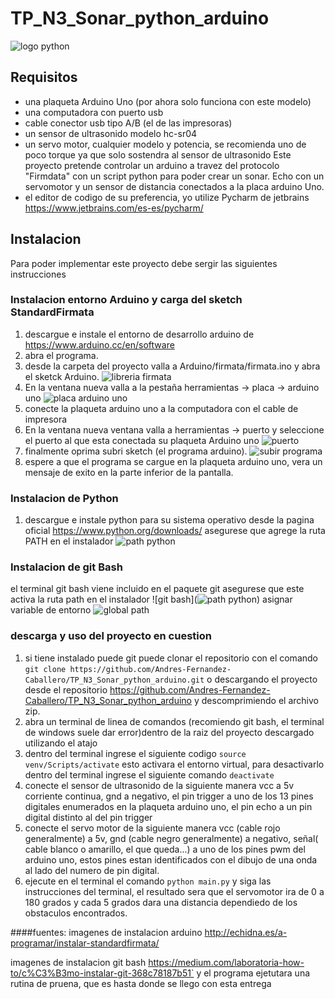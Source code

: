 
# TP_N3_Sonar_python_arduino

![logo python](https://anthoncode.com/wp-content/uploads/2019/01/python-logo-png.png)

## Requisitos
* una plaqueta Arduino Uno (por ahora solo funciona con este modelo)
* una computadora con puerto usb
* cable conector usb tipo A/B (el de las impresoras) 
* un sensor de ultrasonido modelo hc-sr04
* un servo motor, cualquier modelo y potencia, se recomienda uno de poco torque ya que solo sostendra al sensor de ultrasonido
Este proyecto pretende controlar un arduino a travez del protocolo "Firmdata" con un script python para poder crear un sonar. Echo con un servomotor y un sensor de distancia conectados a la placa arduino Uno.
* el editor de codigo de su preferencia, yo utilize Pycharm de jetbrains https://www.jetbrains.com/es-es/pycharm/

## Instalacion
Para poder implementar este proyecto debe sergir las siguientes instrucciones

### Instalacion entorno Arduino y carga del sketch StandardFirmata
1. descargue e instale el entorno de desarrollo arduino de https://www.arduino.cc/en/software
2. abra el programa.
3. desde la carpeta del proyecto valla a Arduino/firmata/firmata.ino y abra el sketck Arduino.
![libreria firmata](http://echidna.es/wp-content/uploads/2020/10/BuscarStandarfirmata-600x586.png)
4. En la ventana nueva valla a la pestaña herramientas -> placa -> arduino uno
![placa arduino uno](http://echidna.es/wp-content/uploads/2020/10/SeleccionarPlaca.png)
5. conecte la plaqueta arduino uno a la computadora con el cable de impresora
6. En la ventana nueva ventana valla a herramientas -> puerto y seleccione el puerto al que esta conectada su plaqueta Arduino uno
![puerto](http://echidna.es/wp-content/uploads/2020/10/SeleccionarPuerto.png)
7. finalmente oprima subri sketch (el programa arduino).
![subir programa](http://echidna.es/wp-content/uploads/2020/10/Captura-de-pantalla-2020-10-02-a-las-10.01.37.png)
8. espere a que el programa se cargue en la plaqueta arduino uno, vera un mensaje de exito en la parte inferior de la pantalla.

### Instalacion de Python
1. descargue e instale python  para su sistema operativo desde la pagina oficial https://www.python.org/downloads/ asegurese que agrege la ruta PATH en el instalador
![path python](https://datatofish.com/wp-content/uploads/2018/10/0001_add_Python_to_Path.png)

### Instalacion de git Bash
el terminal git bash viene incluido en el paquete git asegurese que este activa la ruta path en el instalador
![git bash](![path python](https://datatofish.com/wp-content/uploads/2018/10/0001_add_Python_to_Path.png))
asignar variable de entorno
![global path](https://miro.medium.com/max/495/1*dY-zXW1E8HEYQp5ADIp-IQ.png)

### descarga y uso del proyecto en cuestion
1. si tiene instalado puede git puede clonar el repositorio con el comando `git clone https://github.com/Andres-Fernandez-Caballero/TP_N3_Sonar_python_arduino.git` o descargando el proyecto desde el repositorio https://github.com/Andres-Fernandez-Caballero/TP_N3_Sonar_python_arduino y descomprimiendo el archivo zip.
2. abra un terminal de linea de comandos (recomiendo git bash, el terminal de windows suele dar error)dentro de la raiz del proyecto descargado utilizando el atajo
3. dentro del terminal ingrese el siguiente codigo `source venv/Scripts/activate` esto activara el entorno virtual, para desactivarlo dentro del terminal ingrese el siguiente comando `deactivate` 
 4. conecte el sensor de ultrasonido de la siguiente manera vcc a 5v corriente continua, gnd a negativo, el pin trigger a uno de los 13 pines digitales enumerados en la plaqueta arduino uno, el pin echo a un pin digital distinto al del pin trigger
 5. conecte el servo motor de la siguiente manera vcc (cable rojo generalmente) a 5v, gnd (cable negro generalmente) a negativo, señal( cable blanco o amarillo, el que queda...) a uno de los pines pwm del arduino uno, estos pines estan identificados con el dibujo de una onda al lado del numero de pin digital.
6. ejecute en el terminal el comando `python main.py` y siga las instrucciones del terminal, el resultado sera que el servomotor ira de 0 a 180 grados y cada 5 grados dara una distancia dependiedo de los obstaculos encontrados.
 
####fuentes:
imagenes de instalacion arduino
http://echidna.es/a-programar/instalar-standardfirmata/

imagenes de instalacion git bash
https://medium.com/laboratoria-how-to/c%C3%B3mo-instalar-git-368c78187b51` y el programa ejetutara una rutina de pruena, que es hasta donde se llego con esta entrega
